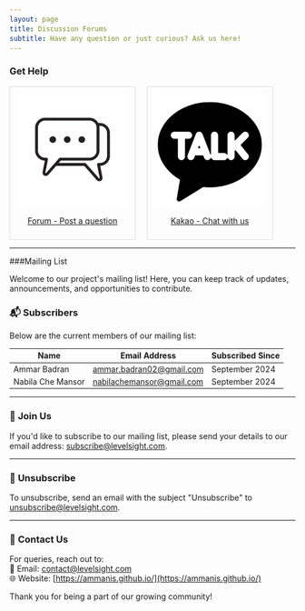 ```yaml
---
layout: page
title: Discussion Forums
subtitle: Have any question or just curious? Ask us here!
---
```


### Get Help

<div style="display: flex; flex-wrap: wrap; gap: 20px;">

  <div style="border: 1px solid #ddd; padding: 10px; text-align: center; width: 200px;">
    <img src="/assets/img/forum.jpg" alt="Vecteezy Forum" style="width: 100%; height: auto;">
    <p><a href="https://github.com/nabilachemansor/levelSight-simple-game-analytic-tool/discussions">Forum - Post a question</a></p>
  </div>

  <div style="border: 1px solid #ddd; padding: 10px; text-align: center; width: 200px;">
    <img src="/assets/img/kakao.png" alt="Kakao Forum" style="width: 100%; height: auto;">
    <p><a href="https://open.kakao.com/o/gPB5fk2g">Kakao - Chat with us</a></p>
  </div>

</div>

---

###Mailing List

Welcome to our project's mailing list! Here, you can keep track of updates, announcements, and opportunities to contribute.  

### 📬 **Subscribers**

Below are the current members of our mailing list:

| Name                  | Email Address              | Subscribed Since |
|-----------------------|----------------------------|------------------|
| Ammar Badran          | ammar.badran02@gmail.com   | September 2024   |
| Nabila Che Mansor     | nabilachemansor@gmail.com  | September 2024   |

---

### 📝 **Join Us**

If you'd like to subscribe to our mailing list, please send your details to our email address: [subscribe@levelsight.com](mailto:subscribe@levelsight.com).

---

### 🔄 **Unsubscribe**

To unsubscribe, send an email with the subject "Unsubscribe" to [unsubscribe@levelsight.com](mailto:unsubscribe@levelsight.com).

---

### 💬 **Contact Us**

For queries, reach out to:  
📧 Email: [contact@levelsight.com](mailto:contact@levelsight.com)  
🌐 Website: [https://ammanis.github.io/](https://ammanis.github.io/)  

Thank you for being a part of our growing community!



